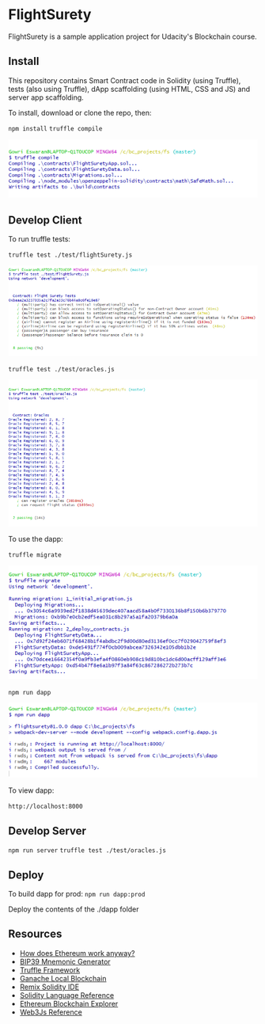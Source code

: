 # FlightSurety

FlightSurety is a sample application project for Udacity's Blockchain course.

## Install

This repository contains Smart Contract code in Solidity (using Truffle), tests (also using Truffle), dApp scaffolding (using HTML, CSS and JS) and server app scaffolding.

To install, download or clone the repo, then:

`npm install`
`truffle compile`

![compile](https://github.com/gowrieswaran/flight-surety/blob/master/screenshots/truffle-compile.PNG)
## Develop Client

To run truffle tests:

`truffle test ./test/flightSurety.js`

![test1](https://github.com/gowrieswaran/flight-surety/blob/master/screenshots/truffle-tests.PNG)

`truffle test ./test/oracles.js`

![test2](https://github.com/gowrieswaran/flight-surety/blob/master/screenshots/truffle-tests-oracles.PNG)

To use the dapp:

`truffle migrate`

![migrate](https://github.com/gowrieswaran/flight-surety/blob/master/screenshots/truffle-migrate.PNG)

`npm run dapp`

![dapp](https://github.com/gowrieswaran/flight-surety/blob/master/screenshots/npm-run-dapp.PNG)

To view dapp:

`http://localhost:8000`

## Develop Server

`npm run server`
`truffle test ./test/oracles.js`

## Deploy

To build dapp for prod:
`npm run dapp:prod`

Deploy the contents of the ./dapp folder


## Resources

* [How does Ethereum work anyway?](https://medium.com/@preethikasireddy/how-does-ethereum-work-anyway-22d1df506369)
* [BIP39 Mnemonic Generator](https://iancoleman.io/bip39/)
* [Truffle Framework](http://truffleframework.com/)
* [Ganache Local Blockchain](http://truffleframework.com/ganache/)
* [Remix Solidity IDE](https://remix.ethereum.org/)
* [Solidity Language Reference](http://solidity.readthedocs.io/en/v0.4.24/)
* [Ethereum Blockchain Explorer](https://etherscan.io/)
* [Web3Js Reference](https://github.com/ethereum/wiki/wiki/JavaScript-API)
